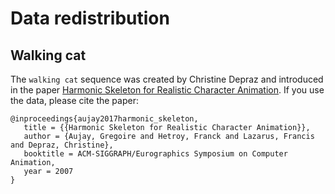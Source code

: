 # Data redistribution

## Walking cat
The `walking cat` sequence was created by Christine Depraz and introduced in 
the paper 
[Harmonic Skeleton for Realistic Character Animation](https://hal.inria.fr/inria-00151606v2/document).
If you use the data, please cite the paper:

 ```
@inproceedings{aujay2017harmonic_skeleton,
    title = {{Harmonic Skeleton for Realistic Character Animation}},
    author = {Aujay, Gregoire and Hetroy, Franck and Lazarus, Francis and Depraz, Christine},
    booktitle = ACM-SIGGRAPH/Eurographics Symposium on Computer Animation,
    year = 2007
}
```
